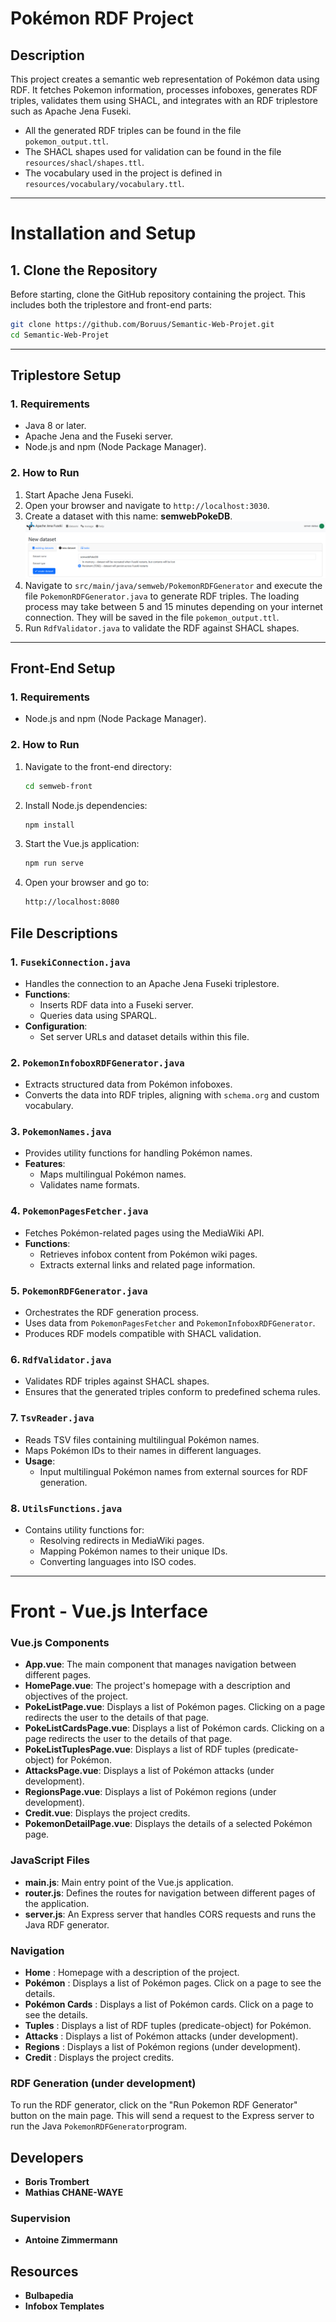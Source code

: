 # Pokémon RDF Project

## Description
This project creates a semantic web representation of Pokémon data using RDF. It fetches Pokemon information, processes infoboxes, generates RDF triples, validates them using SHACL, and integrates with an RDF triplestore such as Apache Jena Fuseki.

- All the generated RDF triples can be found in the file `pokemon_output.ttl`.
- The SHACL shapes used for validation can be found in the file `resources/shacl/shapes.ttl`.
- The vocabulary used in the project is defined in `resources/vocabulary/vocabulary.ttl`.

---

# Installation and Setup

## 1. **Clone the Repository**
Before starting, clone the GitHub repository containing the project. This includes both the triplestore and front-end parts:

```sh
git clone https://github.com/Boruus/Semantic-Web-Projet.git
cd Semantic-Web-Projet
```

---

## Triplestore Setup

### 1. **Requirements**
- Java 8 or later.
- Apache Jena and the Fuseki server.
- Node.js and npm (Node Package Manager).

### 2. **How to Run**
1. Start Apache Jena Fuseki.
2. Open your browser and navigate to `http://localhost:3030`.
3. Create a dataset with this name: **semwebPokeDB**.
   ![alt text](triplestore.png)
4. Navigate to `src/main/java/semweb/PokemonRDFGenerator` and execute the file `PokemonRDFGenerator.java` to generate RDF triples. The loading process may take between 5 and 15 minutes depending on your internet connection. They will be saved in the file `pokemon_output.ttl`. 
5. Run `RdfValidator.java` to validate the RDF against SHACL shapes.

---

## Front-End Setup

### 1. **Requirements**
- Node.js and npm (Node Package Manager).

### 2. **How to Run**
1. Navigate to the front-end directory:
   ```sh
   cd semweb-front
   ```

2. Install Node.js dependencies:
   ```sh
   npm install
   ```

3. Start the Vue.js application:
   ```sh
   npm run serve
   ```

4. Open your browser and go to:
   ```sh
   http://localhost:8080
   ```

## File Descriptions

### 1. `FusekiConnection.java`
- Handles the connection to an Apache Jena Fuseki triplestore.
- **Functions**:
  - Inserts RDF data into a Fuseki server.
  - Queries data using SPARQL.
- **Configuration**:
  - Set server URLs and dataset details within this file.

### 2. `PokemonInfoboxRDFGenerator.java`
- Extracts structured data from Pokémon infoboxes.
- Converts the data into RDF triples, aligning with `schema.org` and custom vocabulary.

### 3. `PokemonNames.java`
- Provides utility functions for handling Pokémon names.
- **Features**:
  - Maps multilingual Pokémon names.
  - Validates name formats.

### 4. `PokemonPagesFetcher.java`
- Fetches Pokémon-related pages using the MediaWiki API.
- **Functions**:
  - Retrieves infobox content from Pokémon wiki pages.
  - Extracts external links and related page information.

### 5. `PokemonRDFGenerator.java`
- Orchestrates the RDF generation process.
- Uses data from `PokemonPagesFetcher` and `PokemonInfoboxRDFGenerator`.
- Produces RDF models compatible with SHACL validation.

### 6. `RdfValidator.java`
- Validates RDF triples against SHACL shapes.
- Ensures that the generated triples conform to predefined schema rules.

### 7. `TsvReader.java`
- Reads TSV files containing multilingual Pokémon names.
- Maps Pokémon IDs to their names in different languages.
- **Usage**:
  - Input multilingual Pokémon names from external sources for RDF generation.

### 8. `UtilsFunctions.java`
- Contains utility functions for:
  - Resolving redirects in MediaWiki pages.
  - Mapping Pokémon names to their unique IDs.
  - Converting languages into ISO codes.

---

# Front - Vue.js Interface

### Vue.js Components

- **App.vue**: The main component that manages navigation between different pages.
- **HomePage.vue**: The project's homepage with a description and objectives of the project.
- **PokeListPage.vue**: Displays a list of Pokémon pages. Clicking on a page redirects the user to the details of that page.
- **PokeListCardsPage.vue**: Displays a list of Pokémon cards. Clicking on a page redirects the user to the details of that page.
- **PokeListTuplesPage.vue**: Displays a list of RDF tuples (predicate-object) for Pokémon.
- **AttacksPage.vue**: Displays a list of Pokémon attacks (under development).
- **RegionsPage.vue**: Displays a list of Pokémon regions (under development).
- **Credit.vue**: Displays the project credits.
- **PokemonDetailPage.vue**: Displays the details of a selected Pokémon page.

### JavaScript Files

- **main.js**: Main entry point of the Vue.js application.
- **router.js**: Defines the routes for navigation between different pages of the application.
- **server.js**: An Express server that handles CORS requests and runs the Java RDF generator.

### Navigation

- **Home** : Homepage with a description of the project.
- **Pokémon** : Displays a list of Pokémon pages. Click on a page to see the details.
- **Pokémon Cards** : Displays a list of Pokémon cards. Click on a page to see the details.
- **Tuples** : Displays a list of RDF tuples (predicate-object) for Pokémon.
- **Attacks** : Displays a list of Pokémon attacks (under development).
- **Regions** : Displays a list of Pokémon regions (under development).
- **Credit** : Displays the project credits.

### RDF Generation (under development)

To run the RDF generator, click on the "Run Pokemon RDF Generator" button on the main page. This will send a request to the Express server to run the Java `PokemonRDFGenerator`program.

## Developers

- **Boris Trombert**
- **Mathias CHANE-WAYE**

### Supervision

- **Antoine Zimmermann**

## Resources

- **Bulbapedia**
- **Infobox Templates**

